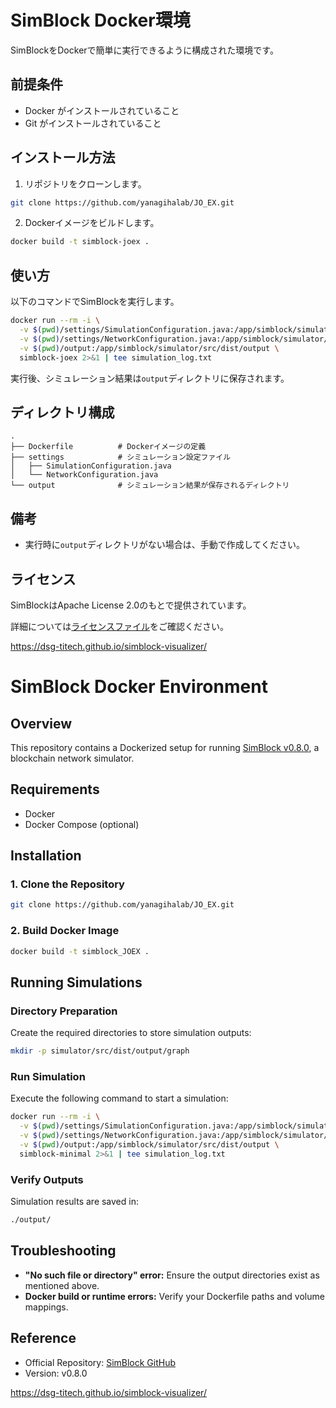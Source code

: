 # SimBlock Docker環境

SimBlockをDockerで簡単に実行できるように構成された環境です。

## 前提条件

- Docker がインストールされていること
- Git がインストールされていること

## インストール方法

1. リポジトリをクローンします。

```bash
git clone https://github.com/yanagihalab/JO_EX.git
```

2. Dockerイメージをビルドします。

```bash
docker build -t simblock-joex .
```

## 使い方

以下のコマンドでSimBlockを実行します。

```bash
docker run --rm -i \
  -v $(pwd)/settings/SimulationConfiguration.java:/app/simblock/simulator/src/main/java/simblock/settings/SimulationConfiguration.java \
  -v $(pwd)/settings/NetworkConfiguration.java:/app/simblock/simulator/src/main/java/simblock/settings/NetworkConfiguration.java \
  -v $(pwd)/output:/app/simblock/simulator/src/dist/output \
  simblock-joex 2>&1 | tee simulation_log.txt
```

実行後、シミュレーション結果は`output`ディレクトリに保存されます。

## ディレクトリ構成

```
.
├── Dockerfile          # Dockerイメージの定義
├── settings            # シミュレーション設定ファイル
│   ├── SimulationConfiguration.java
│   └── NetworkConfiguration.java
└── output              # シミュレーション結果が保存されるディレクトリ
```

## 備考

- 実行時に`output`ディレクトリがない場合は、手動で作成してください。

## ライセンス

SimBlockはApache License 2.0のもとで提供されています。

詳細については[ライセンスファイル](LICENSE)をご確認ください。


https://dsg-titech.github.io/simblock-visualizer/

# SimBlock Docker Environment

## Overview
This repository contains a Dockerized setup for running [SimBlock v0.8.0](https://github.com/dsg-titech/simblock), a blockchain network simulator.

## Requirements
- Docker
- Docker Compose (optional)

## Installation

### 1. Clone the Repository

```bash
git clone https://github.com/yanagihalab/JO_EX.git
```

### 2. Build Docker Image

```bash
docker build -t simblock_JOEX .
```

## Running Simulations

### Directory Preparation

Create the required directories to store simulation outputs:

```bash
mkdir -p simulator/src/dist/output/graph
```

### Run Simulation
Execute the following command to start a simulation:

```bash
docker run --rm -i \
  -v $(pwd)/settings/SimulationConfiguration.java:/app/simblock/simulator/src/main/java/simblock/settings/SimulationConfiguration.java \
  -v $(pwd)/settings/NetworkConfiguration.java:/app/simblock/simulator/src/main/java/simblock/settings/NetworkConfiguration.java \
  -v $(pwd)/output:/app/simblock/simulator/src/dist/output \
  simblock-minimal 2>&1 | tee simulation_log.txt
```

### Verify Outputs
Simulation results are saved in:

```bash
./output/
```

## Troubleshooting

- **"No such file or directory" error:** Ensure the output directories exist as mentioned above.
- **Docker build or runtime errors:** Verify your Dockerfile paths and volume mappings.

## Reference

- Official Repository: [SimBlock GitHub](https://github.com/dsg-titech/simblock)
- Version: v0.8.0

https://dsg-titech.github.io/simblock-visualizer/

